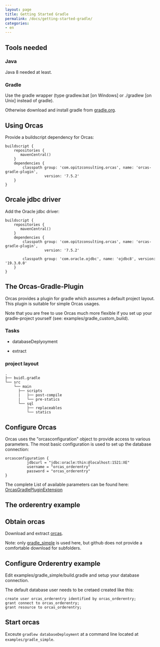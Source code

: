 ```yaml
---
layout: page
title: Getting Started Gradle
permalink: /docs/getting-started-gradle/
categories: 
- en
---
```


## Tools needed

### Java

Java 8 needed at least. 

### Gradle

Use the gradle wrapper (type gradlew.bat [on Windows] or ./gradlew [on Unix] instead of gradle).

Otherwise download and install gradle from [gradle.org](https://gradle.org/).

## Using Orcas

Provide a buildscript dependency for Orcas:


```
buildscript {
    repositories {
       mavenCentral()
    }
    dependencies {
        classpath group: 'com.opitzconsulting.orcas', name: 'orcas-gradle-plugin',
                  version: '7.5.2'
    }
}
```

## Orcale jdbc driver

Add the Oracle jdbc driver:

```
buildscript {
    repositories {
       mavenCentral()
    }
    dependencies {
        classpath group: 'com.opitzconsulting.orcas', name: 'orcas-gradle-plugin',
                  version: '7.5.2'

        classpath group: 'com.oracle.ojdbc', name: 'ojdbc8', version: '19.3.0.0'
    }
}
```

## The Orcas-Gradle-Plugin

Orcas provides a plugin for gradle which assumes a default project layout.
This plugin is suitable for simple Orcas usages.

Note that you are free to use Orcas much more flexible if you set up your gradle-project yourself (see: examples/gradle_custom_build).

### Tasks

- databaseDeplyoyment

- extract

### project layout

```
.
├── buidl.gradle
└── src
    └── main
      ├── scripts
      |   ├── post-compile
      |   └── pre-statics
      └── sql
          ├── replaceables
          └── statics
```

## Configure Orcas

Orcas uses the "orcasconfiguration" object to provide access to various parameters.
The most basic configuration is used to set up the database connection:

```
orcasconfiguration {
          jdbcurl = "jdbc:oracle:thin:@localhost:1521:XE"
          username = "orcas_orderentry"
          password = "orcas_orderentry"
}

```

The complete List of available parameters can be found here: [OrcasGradlePluginExtension](https://javadoc.io/doc/com.opitzconsulting.orcas/orcas-gradle-plugin/latest/com/opitzconsulting/orcas/gradle/OrcasGradlePluginExtension.html)

## The orderentry example

##  Obtain orcas
Download and extract [orcas](https://github.com/opitzconsulting/orcas/archive/master.zip).

Note: only [gradle_simple](https://github.com/opitzconsulting/orcas/tree/master/examples/gradle_simple) is used here, but github does not provide a comfortable download for subfolders.

##  Configure Orderentry example
Edit examples/gradle_simple/build.gradle and setup your database connection.

The default database user needs to be cretaed created like this:

```
create user orcas_orderentry identified by orcas_orderentry;
grant connect to orcas_orderentry;
grant resource to orcas_orderentry;
```

## Start orcas
Exceute `gradlew databaseDeployment` at a command line located at `examples/gradle_simple`.


